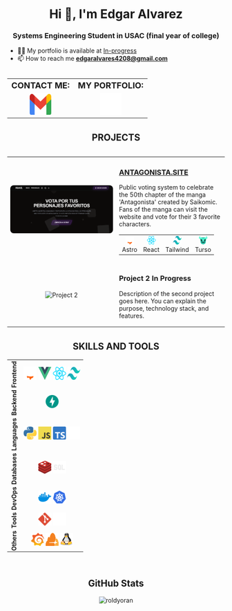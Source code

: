 <h1 align="center">Hi 👋, I'm Edgar Alvarez</h1>
<h3 align="center">Systems Engineering Student in USAC (final year of college)</h3>

- 👨‍💻 My portfolio is available at [In-progress](In-progress)
- 📫 How to reach me **edgaralvares4208@gmail.com**


<table align="center" style="width: 100%; text-align: center; margin-top: 2rem; border-spacing: 1rem;">
    <tr>
        <td style="font-weight: bold; font-size: 1.2rem;">CONTACT ME:</td>
        <td style="font-weight: bold; font-size: 1.2rem;">MY PORTFOLIO:</td>
    </tr>
    <tr style="height: 50px;">
        <td style="vertical-align: middle;">
            <a href="/" target="_blank">
                <img src="imgs/icons-color/Mail.svg" alt="Mail" height="50" width="50" title="Send me an email" />
            </a>
        </td>
        <td style="vertical-align: middle;">
            <a href="/" target="_blank">
                <img src="imgs/icons-color/Dev.svg" alt="Portfolio" height="50" width="50" title="My Portfolio" />
            </a>
        </td>
    </tr>
</table>



<h2 align="center" style="margin-top: 2rem; font-weight: bold;">PROJECTS</h2><table align="center" style="width: 100%; border-spacing: 2rem; margin-top: 2rem;">
    <tr>
        <td style="width: 50%; text-align: center; vertical-align: middle;">
            <a href="https://antagonista.site/" target="_blank">
                <img src="imgs/proyects/antagonista-site.png" alt="Project 1" style="width: 100%; height: auto; border-radius: 0.5rem;" title="antagonista.site" />
            </a>
        </td>
        <td style="text-align: left; vertical-align: middle;">
            <a href="https://antagonista.site/" target="_blank">
                <h3>ANTAGONISTA.SITE</h3>
            </a>
            <p>Public voting system to celebrate the 50th chapter of the manga 'Antagonista' created by Saikomic. Fans of the manga can visit the website and vote for their 3 favorite characters.</p>
            <table style="margin-top: 1rem; margin-bottom: 1rem; text-align: center;">
                <tr>
                    <td align="center">
                    <a href="https://astro.build/" target="_blank" rel="noreferrer">
                        <img src="imgs/icons-color/Astro.svg" alt="Astro" height="20" width="20" title="Astro" />
                    </a>
                    <br />
                    <span>Astro</span>
                    </td>
                    <td align="center">
                    <a href="https://reactjs.org/" target="_blank" rel="noreferrer">
                        <img src="imgs/icons-color/React.svg" alt="React" height="20" width="20" title="React" />
                    </a>
                    <br />
                    <span>React</span>
                    </td>
                    <td align="center">
                    <a href="https://tailwindcss.com/" target="_blank" rel="noreferrer">
                        <img src="imgs/icons-color/Tailwind.svg" alt="Tailwind" height="20" width="20" title="TailwindCSS" />
                    </a>
                    <br />
                    <span>Tailwind</span>
                    </td>
                    <td align="center">
                    <a href="https://turso.tech/" target="_blank" rel="noreferrer">
                        <img src="imgs/icons-color/Turso.svg" alt="Turso" height="20" width="20" title="Turso" />
                    </a>
                    <br />
                    <span>Turso</span>
                    </td>
                </tr>
            </table>
        </td>
    </tr>
    <tr>
        <td style="text-align: center; vertical-align: middle;">
            <img src="imgs/icons-color/Project2.svg" alt="Project 2" height="100" width="100" />
        </td>
        <td style="text-align: left; vertical-align: middle;">
            <h3>Project 2 In Progress</h3>
            <p>Description of the second project goes here. You can explain the purpose, technology stack, and features.</p>
        </td>
    </tr>
    <!-- Add more rows as needed -->
</table>



<h2 align="center" style="margin-top: 2rem; font-weight: bold;">SKILLS AND TOOLS</h2>
<table align="center" style="border-collapse: collapse; text-align: center;">
    <tr>
        <td align="center" style="writing-mode: vertical-rl; transform: rotate(180deg);"><b>Frontend</b></td>
        <td>
            <a href="https://astro.build/" target="_blank" rel="noreferrer"><img src="imgs/icons-color/Astro.svg" alt="Astro" height="30" width="30" title="Astro" /></a>
            <a href="https://vuejs.org/" target="_blank" rel="noreferrer"><img src="imgs/icons-color/Vue.svg" alt="Vue" height="30" width="30" title="Vue" /></a>
            <a href="https://reactjs.org/" target="_blank" rel="noreferrer"><img src="imgs/icons-color/React.svg" alt="React" height="30" width="30" title="React" /></a>
            <a href="https://tailwindcss.com/" target="_blank" rel="noreferrer"><img src="imgs/icons-color/Tailwind.svg" alt="Tailwind" height="30" width="30" title="TailwindCSS" /></a>
        </td>
    </tr>
    <tr>
        <td align="center" style="writing-mode: vertical-rl; transform: rotate(180deg);"><b>Backend</b></td>
        <td>
            <a href="https://fastapi.tiangolo.com/" target="_blank" rel="noreferrer"><img src="imgs/icons-color/FastApi.svg" alt="FastAPI" height="30" width="30" title="FastAPI" /></a>
        </td>
    </tr>
    <tr>
        <td align="center" style="writing-mode: vertical-rl; transform: rotate(180deg);"><b>Languages</b></td>
        <td>
            <a href="https://www.python.org/" target="_blank" rel="noreferrer"><img src="imgs/icons-color/Python.svg" alt="Python" height="30" width="30" title="Python" /></a>
            <a href="https://developer.mozilla.org/docs/Web/JavaScript" target="_blank"><img src="imgs/icons-color/JavaScript.svg" alt="JavaScript" height="30" width="30" title="JavaScript" /></a>
            <a href="https://www.typescriptlang.org/" target="_blank" rel="noreferrer"><img src="imgs/icons-color/TypeScript.svg" alt="TypeScript" height="30" width="30" title="TypeScript" /></a>
            <a href="https://www.rust-lang.org/" target="_blank" rel="noreferrer"><img src="imgs/icons-color/Rust.svg" alt="Rust" height="30" width="30" title="Rust" /></a>
        </td>
    </tr>
    <tr>
        <td align="center" style="writing-mode: vertical-rl; transform: rotate(180deg);"><b>Databases</b></td>
        <td>
            <a href="https://redis.io/" target="_blank" rel="noreferrer"><img src="imgs/icons-color/Redis.svg" alt="Redis" height="30" width="30" title="Redis" /></a>
            <img src="imgs/icons-color/Sql.svg" alt="SQL" height="30" width="30" title="SQL (SQLite and Oracle)" />
        </td>
    </tr>
    <tr>
        <td align="center" style="writing-mode: vertical-rl; transform: rotate(180deg);"><b>DevOps</b></td>
        <td>
            <a href="https://www.docker.com/" target="_blank" rel="noreferrer"><img src="imgs/icons-color/Docker.svg" alt="Docker" height="30" width="30" title="Docker" /></a>
            <a href="https://kubernetes.io/" target="_blank" rel="noreferrer"><img src="imgs/icons-color/Kubernetes.svg" alt="Kubernetes" height="30" width="30" title="Kubernetes" /></a>
        </td>
    </tr>
    <tr>
        <td align="center" style="writing-mode: vertical-rl; transform: rotate(180deg);"><b>Tools</b></td>
        <td>
            <a href="https://git-scm.com/" target="_blank" rel="noreferrer"><img src="imgs/icons-color/Git.svg" alt="Git" height="30" width="30" title="Git" /></a>
            <a href="https://github.com/" target="_blank" rel="noreferrer"><img src="imgs/icons-color/Github.svg" alt="GitHub" height="30" width="30" title="GitHub" /></a>
        </td>
    </tr>
    <tr>
        <td align="center" style="writing-mode: vertical-rl; transform: rotate(180deg);"><b>Others</b></td>
        <td>
            <a href="https://grafana.com/" target="_blank" rel="noreferrer"><img src="imgs/icons-color/Grafana.svg" alt="Grafana" height="30" width="30" title="Grafana" /></a>
            <a href="https://clouflare.com" target="_blank" rel="noreferrer"><img src="imgs/icons-color/Cloudflare.svg" alt="Cloudflare" height="30" width="30" title="Cloudflare" /></a>
            <a href="https://www.linux.org/" target="_blank" rel="noreferrer"><img src="imgs/icons-color/Linux.svg" alt="Linux" height="30" width="30" title="Linux" /></a>
        </td>
    </tr>
</table>


<br>

<h2 align="center">GitHub Stats</h2>
<p align="center">
    <img src="https://github-readme-stats.vercel.app/api?username=roldyoran&show_icons=true&locale=en&theme=tokyonight" alt="roldyoran" />
</p>
